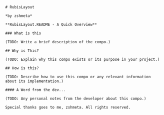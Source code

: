 
    # RubisLayout
    
    *by zshmeta*
    
    **RubisLayout.README - A Quick Overview**
    
    ### What is this
    
    (TODO: Write a brief description of the compo.)
    
    ## Why is This?
    
    (TODO: Explain why this compo exists or its purpose in your project.)
    
    ## How is this?
    
    (TODO: Describe how to use this compo or any relevant information about its implementation.)
    
    #### A Word from the dev...
    
    (TODO: Any personal notes from the developer about this compo.)
    
    Special thanks goes to me, zshmeta. All rights reserved.
      